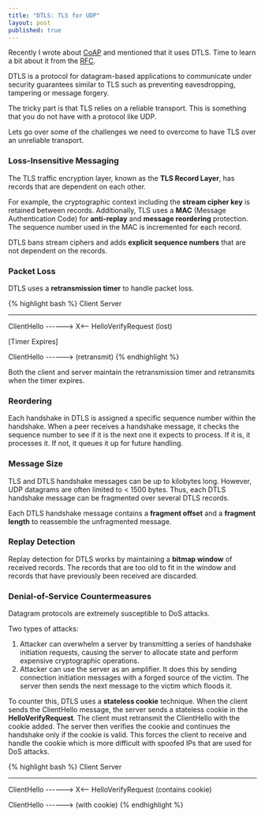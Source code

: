 ```yaml
---
title: "DTLS: TLS for UDP"
layout: post
published: true
---
```


Recently I wrote about [CoAP](/2020/07/06/coap-for-iot.html) and mentioned that it uses DTLS. Time to learn a bit about it from the [RFC](https://tools.ietf.org/html/rfc6347).

DTLS is a protocol for datagram-based applications to communicate under security guarantees similar to TLS such as preventing eavesdropping, tampering or message forgery.

The tricky part is that TLS relies on a reliable transport. This is something that you do not have with a protocol like UDP.

Lets go over some of the challenges we need to overcome to have TLS over an unreliable transport.

### Loss-Insensitive Messaging

The TLS traffic encryption layer, known as the **TLS Record Layer**, has records that are dependent on each other.

For example, the cryptographic context including the **stream cipher key** is retained between records. Additionally, TLS uses a **MAC** (Message Authentication Code) for **anti-replay** and **message reordering** protection.  The sequence number used in the MAC is incremented for each record.

DTLS bans stream ciphers and adds **explicit sequence numbers** that are not dependent on the records.

### Packet Loss

DTLS uses a **retransmission timer** to handle packet loss.

{% highlight bash %}
  Client                                     Server
  ------                                     ------
  ClientHello     ------>
                            X<-- HelloVerifyRequest
                                             (lost)

  [Timer Expires]

  ClientHello     ------>
  (retransmit)
{% endhighlight %}

Both the client and server maintain the retransmission timer and retransmits when the timer expires.

### Reordering

Each handshake in DTLS is assigned a specific sequence number within the handshake. When a peer receives a handshake message, it checks the sequence number to see if it is the next one it expects to process. If it is, it processes it. If not, it queues it up for future handling.

### Message Size

TLS and DTLS handshake messages can be up to kilobytes long. However, UDP datagrams are often limited to < 1500 bytes. Thus, each DTLS handshake message can be fragmented over several DTLS records.

Each DTLS handshake message contains a **fragment offset** and a **fragment length** to reassemble the unfragmented message.

### Replay Detection

Replay detection for DTLS works by maintaining a **bitmap window** of received records. The records that are too old to fit in the window and records that have previously been received are discarded.

### Denial-of-Service Countermeasures

Datagram protocols are extremely susceptible to DoS attacks.

Two types of attacks:

1. Attacker can overwhelm a server by transmitting a series of handshake initiation requests, causing the server to allocate state and perform expensive cryptographic operations.
2. Attacker can use the server as an amplifier. It does this by sending connection initiation messages with a forged source of the victim. The server then sends the next message to the victim which floods it.

To counter this, DTLS uses a **stateless cookie** technique. When the client sends the ClientHello message, the server sends a stateless cookie in the **HelloVerifyRequest**. The client must retransmit the ClientHello with the cookie added. The server then verifies the cookie and continues the handshake only if the cookie is valid. This forces the client to receive and handle the cookie which is more difficult with spoofed IPs that are used for DoS attacks.

{% highlight bash %}
  Client                                     Server
  ------                                     ------
  ClientHello     ------>
                            X<-- HelloVerifyRequest
                                  (contains cookie)

  ClientHello     ------>
  (with cookie)
{% endhighlight %}
